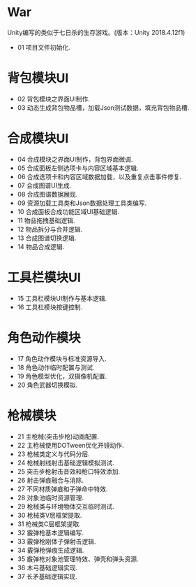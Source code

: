 # War
Unity编写的类似于七日杀的生存游戏。(版本：Unity 2018.4.12f1)

* 01 项目文件初始化.
#
# 背包模块UI
* 02 背包模块之界面UI制作.
* 03 动态生成背包物品槽，加载Json测试数据，填充背包物品槽.

#
# 合成模块UI
* 04 合成模块之界面UI制作，背包界面微调.
* 05 合成面板左侧选项卡与内容区域基本逻辑.
* 06 合成选项卡和内容区域数据加载，以及重复点击事件修复.
* 07 合成图谱UI生成.
* 08 合成图谱数据展现.
* 09 资源加载工具类和Json数据处理工具类编写.
* 10 合成面板合成功能区域UI基础逻辑.
* 11 物品拖拽基础逻辑.
* 12 物品拆分与合并逻辑.
* 13 合成图谱切换逻辑.
* 14 物品合成逻辑.

#
# 工具栏模块UI
* 15 工具栏模块UI制作与基本逻辑.
* 16 工具栏模块按键控制.

#
# 角色动作模块
* 17 角色动作模块与标准资源导入.
* 18 角色动作临时配置与测试.
* 19 角色模型优化，双摄像机配置.
* 20 角色武器切换模拟.

#
# 枪械模块
* 21 主枪械(突击步枪)动画配置.
* 22 主枪械使用DOTween优化开镜动作.
* 23 枪械类定义与代码分层.
* 24 枪械射线射击基础逻辑模拟测试.
* 25 突击步枪射击音效和枪口特效添加.
* 26 射击弹痕融合与消除.
* 27 不同材质弹痕和子弹命中特效.
* 28 对象池临时资源管理.
* 29 枪械类与环境物体交互临时测试.
* 30 枪械类V层框架提取.
* 31 枪械类C层框架提取.
* 32 霰弹枪基本逻辑编写.
* 33 霰弹枪刚体子弹射击逻辑.
* 34 霰弹枪弹痕生成逻辑.
* 35 霰弹枪对象池管理特效、弹壳和弹头资源.
* 36 木弓基础逻辑实现.
* 37 长矛基础逻辑实现.